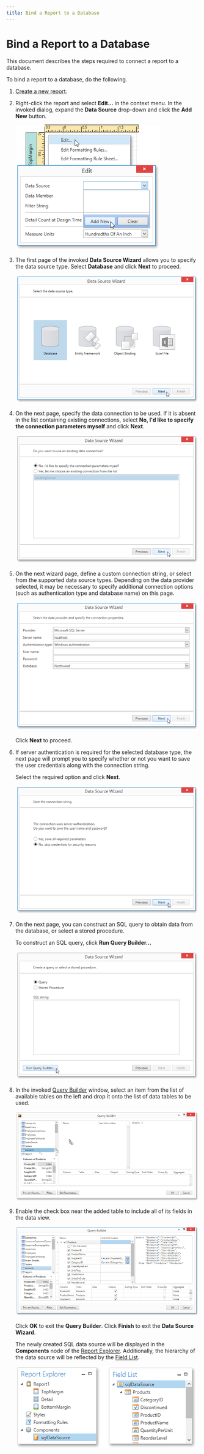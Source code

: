 ```yaml
---
title: Bind a Report to a Database
---
```

# Bind a Report to a Database
This document describes the steps required to connect a report to a database.

To bind a report to a database, do the following.
1. [Create a new report](../../basic-operations/create-a-new-report.md).
2. Right-click the report and select **Edit...** in the context menu. In the invoked dialog, expand the **Data Source** drop-down and click the **Add New** button.
	
	![EUD_WpfReportDesigner_AddDataSource](../../../../../../images/img123562.png)
3. The first page of the invoked **Data Source Wizard** allows you to specify the data source type. Select **Database** and click **Next** to proceed.
	
	![EUD_WpfReportDesigner_DataSourceWizard_Database](../../../../../../images/img123568.png)
4. On the next page, specify the data connection to be used. If it is absent in the list containing existing connections, select **No, I'd like to specify the connection parameters myself** and click **Next**.
	
	![EUD_WpfReportDesigner_DataSourceWizard_Database_1](../../../../../../images/img123985.png)
5. On the next wizard page, define a custom connection string, or select from the supported data source types. Depending on the data provider selected, it may be necessary to specify additional connection options (such as authentication type and database name) on this page.
	
	![EUD_WpfReportDesigner_DataSourceWizard_Database_2](../../../../../../images/img123986.png)
	
	Click **Next** to proceed.
6. If server authentication is required for the selected database type, the next page will prompt you to specify whether or not you want to save the user credentials along with the connection string.
	
	Select the required option and click **Next**.
	
	![EUD_WpfReportDesigner_DataSourceWizard_Database_3](../../../../../../images/img123987.png)
7. On the next page, you can construct an SQL query to obtain data from the database, or select a stored procedure.
	
	To construct an SQL query, click **Run Query Builder...**
	
	![EUD_WpfReportDesigner_DataSourceWizard_Database_4](../../../../../../images/img123988.png)
8. In the invoked [Query Builder](../../../interface-elements/query-builder.md) window, select an item from the list of available tables on the left and drop it onto the list of data tables to be used.
	
	![WPDDesigner_QueryBuilder_AddingTable](../../../../../../images/img122798.png)
9. Enable the check box near the added table to include all of its fields in the data view.
	
	![WPDDesigner_QueryBuilder_AddTable](../../../../../../images/img122117.png)
	
	Click **OK** to exit the **Query Builder**. Click **Finish** to exit the **Data Source Wizard**.
	
	The newly created SQL data source will be displayed in the **Components** node of the [Report Explorer](../../../interface-elements/report-explorer.md). Additionally, the hierarchy of the data source will be reflected by the [Field List](../../../interface-elements/field-list.md).
	
	![EUD_WpfReportDesigner_SqlDataSource](../../../../../../images/img123563.png)